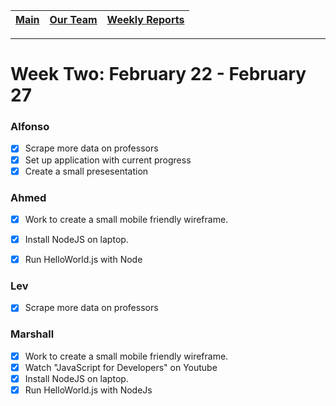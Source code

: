 [Main](../../master/README.md) | [Our Team](../../master/blurbs/team.md) | [Weekly Reports](../weekly_reports)
------------ | ------------- | -------------
---
# Week Two: February 22 - February 27

### Alfonso

- [x] Scrape more data on professors
- [x] Set up application with current progress
- [x] Create a small presesentation

### Ahmed

- [x] Work to create a small mobile friendly wireframe.
- [x] Install NodeJS on laptop.
- [x] Run HelloWorld.js with Node


### Lev

- [x] Scrape more data on professors

### Marshall

- [x] Work to create a small mobile friendly wireframe.
- [x] Watch "JavaScript for Developers" on Youtube
- [x] Install NodeJS on laptop.
- [x] Run HelloWorld.js with NodeJs
